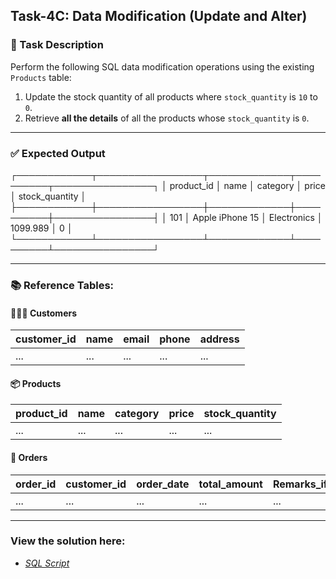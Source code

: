 ## Task-4C: Data Modification (Update and Alter)

### 📝 Task Description

Perform the following SQL data modification operations using the existing `Products` table:

1. Update the stock quantity of all products where `stock_quantity` is `10` to `0`.
2. Retrieve **all the details** of all the products whose `stock_quantity` is `0`.

---

### ✅ Expected Output

┌────────────┬─────────────────┬─────────────┬──────────┬────────────────┐
│ product_id │      name       │  category   │  price   │ stock_quantity │
├────────────┼─────────────────┼─────────────┼──────────┼────────────────┤
│ 101        │ Apple iPhone 15 │ Electronics │ 1099.989 │ 0              │
└────────────┴─────────────────┴─────────────┴──────────┴────────────────┘

---

### 📚 Reference Tables:

#### 🧑‍🤝‍🧑 Customers

| customer_id | name        | email                  | phone       | address        |
|-------------|-------------|------------------------|-------------|----------------|
| ...         | ...         | ...                    | ...         | ...            |

#### 📦 Products

| product_id | name                | category    | price  | stock_quantity |
|------------|---------------------|-------------|--------|----------------|
| ...        | ...                 | ...         | ...    | ...            |

#### 🧾 Orders

| order_id | customer_id | order_date | total_amount | Remarks_if_any  |
|----------|-------------|-------------|---------------|------------------|
| ...      | ...         | ...         | ...           | ...              |

---

### View the solution here: 

* *[SQL Script](SqlScript.sql)*